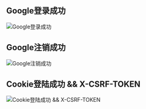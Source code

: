 ## Google登录成功
![Google登录成功](https://hzy-1301560453.cos.ap-shanghai.myqcloud.com/2020/pictures/20200903110507.png)
## Google注销成功
![Google注销成功](https://hzy-1301560453.cos.ap-shanghai.myqcloud.com/2020/pictures/20200903110443.png)
## Cookie登陆成功 && X-CSRF-TOKEN
![Cookie登陆成功 && X-CSRF-TOKEN](https://hzy-1301560453.cos.ap-shanghai.myqcloud.com/2020/pictures/20200903232453.png)